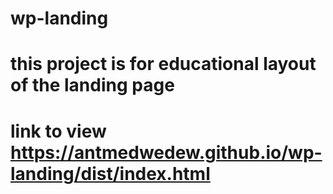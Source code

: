 # wp-landing
# this project is for educational layout of the landing page
# link to view https://antmedwedew.github.io/wp-landing/dist/index.html
